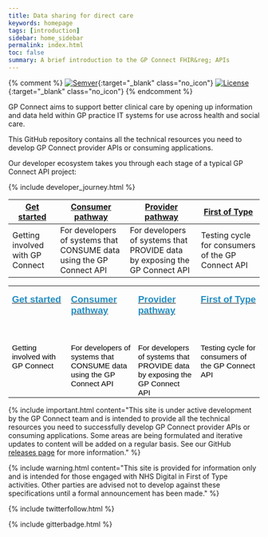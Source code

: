 ```yaml
---
title: Data sharing for direct care
keywords: homepage
tags: [introduction]
sidebar: home_sidebar
permalink: index.html
toc: false
summary: A brief introduction to the GP Connect FHIR&reg; APIs
---
```


{% comment %}
[![Semver](http://img.shields.io/badge/semver-2.0.0-yellow.svg)](http://semver.org/spec/v2.0.0.html){:target="_blank" class="no_icon"} [![License](http://img.shields.io/:license-apache2-blue.svg)](http://www.apache.org/licenses/LICENSE-2.0.html){:target="_blank" class="no_icon"} 
{% endcomment %}

GP Connect aims to support better clinical care by opening up information and data held within GP practice IT systems for use across health and social care.

This GitHub repository contains all the technical resources you need to develop GP Connect provider APIs or consuming applications.

Our developer ecosystem takes you through each stage of a typical GP Connect API project:

{% include developer_journey.html %}


| [Get started](overview_engage.html)                      | [Consumer pathway](consumer_pathway.html)                                                     | [Provider pathway](provider_pathway.html)                                                           | [First of Type](overview_first_of_type.html)                                     |
|----------------------------------|----------------------------------------------------------------------|----------------------------------------------------------------------------|---------------------------------------------------|
| Getting involved with GP Connect | For developers of systems that CONSUME data using the GP Connect API | For developers of systems that PROVIDE data by exposing the GP Connect API | Testing cycle for consumers of the GP Connect API |

<table class=MsoTableGrid border=0 cellspacing=0 cellpadding=0
 style='border-collapse:collapse;border:none;mso-yfti-tbllook:1184;mso-padding-alt:
 0cm 5.4pt 0cm 5.4pt;mso-border-insideh:none;mso-border-insidev:none'>
 <tr style='mso-yfti-irow:0;mso-yfti-firstrow:yes'>
  <td width=154 valign=top style='width:115.5pt;padding:0cm 5.4pt 0cm 5.4pt'>
  <p class=MsoNormal style='margin-bottom:0cm;margin-bottom:.0001pt;line-height:
  normal'><b><span style='font-size:14.0pt;mso-bidi-font-size:11.5pt;
  font-family:"Helvetica",sans-serif;mso-fareast-font-family:"Times New Roman";
  color:white;mso-fareast-language:EN-GB'><a
  href="http://gpconnect-specrestructure.netlify.com/overview_engage.html"><span
  style='color:#248EC2;text-decoration:none;text-underline:none'>Get started</span></a></span></b><span
  style='font-size:14.0pt;mso-bidi-font-size:11.0pt'><o:p></o:p></span></p>
  </td>
  <td width=154 valign=top style='width:115.5pt;padding:0cm 5.4pt 0cm 5.4pt'>
  <p class=MsoNormal style='margin-bottom:0cm;margin-bottom:.0001pt;line-height:
  normal'><b><span style='font-size:14.0pt;mso-bidi-font-size:11.5pt;
  font-family:"Helvetica",sans-serif;mso-fareast-font-family:"Times New Roman";
  color:white;mso-fareast-language:EN-GB'><a
  href="http://gpconnect-specrestructure.netlify.com/consumer_pathway.html"><span
  style='color:#248EC2;text-decoration:none;text-underline:none'>Consumer
  pathway</span></a><o:p></o:p></span></b></p>
  <p class=MsoNormal style='margin-bottom:0cm;margin-bottom:.0001pt;line-height:
  normal'><span style='font-size:14.0pt;mso-bidi-font-size:11.0pt'><o:p>&nbsp;</o:p></span></p>
  </td>
  <td width=154 valign=top style='width:115.55pt;padding:0cm 5.4pt 0cm 5.4pt'>
  <p class=MsoNormal style='margin-bottom:0cm;margin-bottom:.0001pt;line-height:
  normal'><b><span style='font-size:14.0pt;mso-bidi-font-size:11.5pt;
  font-family:"Helvetica",sans-serif;mso-fareast-font-family:"Times New Roman";
  color:white;mso-fareast-language:EN-GB'><a
  href="http://gpconnect-specrestructure.netlify.com/provider_pathway.html"><span
  style='color:#248EC2;text-decoration:none;text-underline:none'>Provider
  pathway</span></a></span></b><span style='font-size:14.0pt;mso-bidi-font-size:
  11.0pt'><o:p></o:p></span></p>
  </td>
  <td width=154 valign=top style='width:115.55pt;padding:0cm 5.4pt 0cm 5.4pt'>
  <p class=MsoNormal style='margin-bottom:0cm;margin-bottom:.0001pt;line-height:
  normal'><b><span style='font-size:14.0pt;mso-bidi-font-size:11.5pt;
  font-family:"Helvetica",sans-serif;mso-fareast-font-family:"Times New Roman";
  color:white;mso-fareast-language:EN-GB'><a
  href="http://gpconnect-specrestructure.netlify.com/overview_first_of_type.html"><span
  style='color:#248EC2;text-decoration:none;text-underline:none'>First of Type</span></a></span></b><span
  style='font-size:14.0pt;mso-bidi-font-size:11.0pt'><o:p></o:p></span></p>
  </td>
 </tr>
 <tr style='mso-yfti-irow:1;mso-yfti-lastrow:yes'>
  <td width=154 valign=top style='width:115.5pt;padding:0cm 5.4pt 0cm 5.4pt'>
  <p class=MsoNormal style='margin-bottom:0cm;margin-bottom:.0001pt;line-height:
  normal'><span style='font-size:11.5pt;font-family:"Helvetica",sans-serif;
  mso-fareast-font-family:"Times New Roman";color:black;mso-fareast-language:
  EN-GB'>Getting involved with GP Connect</span></p>
  </td>
  <td width=154 valign=top style='width:115.5pt;padding:0cm 5.4pt 0cm 5.4pt'>
  <p class=MsoNormal style='margin-bottom:0cm;margin-bottom:.0001pt;line-height:
  normal'><span style='font-size:11.5pt;font-family:"Helvetica",sans-serif;
  mso-fareast-font-family:"Times New Roman";color:black;mso-fareast-language:
  EN-GB'>For developers of systems that CONSUME data using the GP Connect API</span></p>
  </td>
  <td width=154 valign=top style='width:115.55pt;padding:0cm 5.4pt 0cm 5.4pt'>
  <p class=MsoNormal style='margin-bottom:0cm;margin-bottom:.0001pt;line-height:
  normal'><span style='font-size:11.5pt;font-family:"Helvetica",sans-serif;
  mso-fareast-font-family:"Times New Roman";color:black;mso-fareast-language:
  EN-GB'>For developers of systems that PROVIDE data by exposing the GP Connect
  API</span></p>
  </td>
  <td width=154 valign=top style='width:115.55pt;padding:0cm 5.4pt 0cm 5.4pt'>
  <p class=MsoNormal style='margin-bottom:0cm;margin-bottom:.0001pt;line-height:
  normal'><span style='font-size:11.5pt;font-family:"Helvetica",sans-serif;
  mso-fareast-font-family:"Times New Roman";color:black;mso-fareast-language:
  EN-GB'>Testing cycle for consumers of the GP Connect API</span></p>
  </td>
 </tr>
</table>

{% include important.html content="This site is under active development by the GP Connect team and is intended to provide all the technical resources you need to successfully develop GP Connect provider APIs or consuming applications. Some areas are being formulated and iterative updates to content will be added on a regular basis. See our GitHub [releases page](https://github.com/nhsconnect/gpconnect/releases) for more information." %}

{% include warning.html content="This site is provided for information only and is intended for those engaged with NHS Digital in First of Type activities. Other parties are advised not to develop against these specifications until a formal announcement has been made." %}

{% include twitterfollow.html %}

{% include gitterbadge.html %}
